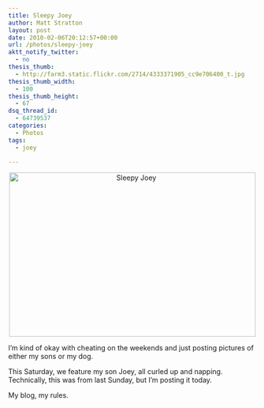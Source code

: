 ```yaml
---
title: Sleepy Joey
author: Matt Stratton
layout: post
date: 2010-02-06T20:12:57+00:00
url: /photos/sleepy-joey
aktt_notify_twitter:
  - no
thesis_thumb:
  - http://farm3.static.flickr.com/2714/4333371905_cc9e706400_t.jpg
thesis_thumb_width:
  - 100
thesis_thumb_height:
  - 67
dsq_thread_id:
  - 64739537
categories:
  - Photos
tags:
  - joey

---
```

<p style="text-align: center;">
  <a title="Sleepy Joey by Matt Stratton, on Flickr" href="http://www.flickr.com/photos/mugsy/4333371905/"><img class="aligncenter" src="http://farm3.static.flickr.com/2714/4333371905_cc9e706400.jpg" alt="Sleepy Joey" width="500" height="333" /></a>
</p>

I’m kind of okay with cheating on the weekends and just posting pictures of either my sons or my dog.

This Saturday, we feature my son Joey, all curled up and napping. Technically, this was from last Sunday, but I’m posting it today.

My blog, my rules.